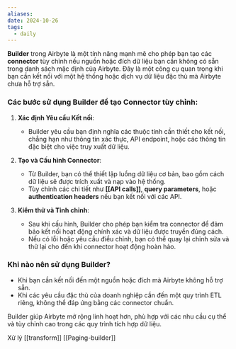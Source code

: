 ```yaml
---
aliases: 
date: 2024-10-26
tags:
  - daily
---
```

**Builder** trong Airbyte là một tính năng mạnh mẽ cho phép bạn tạo các **connector** tùy chỉnh nếu nguồn hoặc đích dữ liệu bạn cần không có sẵn trong danh sách mặc định của Airbyte. Đây là một công cụ quan trọng khi bạn cần kết nối với một hệ thống hoặc dịch vụ dữ liệu đặc thù mà Airbyte chưa hỗ trợ sẵn.

### Các bước sử dụng Builder để tạo Connector tùy chỉnh:

1. **Xác định Yêu cầu Kết nối**:
    
    - Builder yêu cầu bạn định nghĩa các thuộc tính cần thiết cho kết nối, chẳng hạn như thông tin xác thực, API endpoint, hoặc các thông tin đặc biệt cho việc truy xuất dữ liệu.
2. **Tạo và Cấu hình Connector**:
    
    - Từ Builder, bạn có thể thiết lập luồng dữ liệu cơ bản, bao gồm cách dữ liệu sẽ được trích xuất và nạp vào hệ thống.
    - Tùy chỉnh các chi tiết như **[[API calls]]**, **query parameters**, hoặc **authentication headers** nếu bạn kết nối với các API.
3. **Kiểm thử và Tinh chỉnh**:
    
    - Sau khi cấu hình, Builder cho phép bạn kiểm tra connector để đảm bảo kết nối hoạt động chính xác và dữ liệu được truyền đúng cách.
    - Nếu có lỗi hoặc yêu cầu điều chỉnh, bạn có thể quay lại chỉnh sửa và thử lại cho đến khi connector hoạt động hoàn hảo.

### Khi nào nên sử dụng Builder?

- Khi bạn cần kết nối đến một nguồn hoặc đích mà Airbyte không hỗ trợ sẵn.
- Khi các yêu cầu đặc thù của doanh nghiệp cần đến một quy trình ETL riêng, không thể đáp ứng bằng các connector chuẩn.

Builder giúp Airbyte mở rộng linh hoạt hơn, phù hợp với các nhu cầu cụ thể và tùy chỉnh cao trong các quy trình tích hợp dữ liệu.



Xử lý [[transform]]
[[Paging-builder]]

